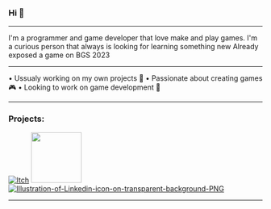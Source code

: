 ### Hi 👋
-----------------------------------------------------------------------------------------------------------------

I'm a programmer and game developer that love make and play games.
I'm a curious person that always is looking for learning something new
Already exposed a game on BGS 2023 

-----------------------------------------------------------------------------------------------------------------

• Ussualy working on my own projects 🏏
• Passionate about creating games 🎮
• Looking to work on game development 👾

-----------------------------------------------------------------------------------------------------------------

### Projects: 

[![Itch](https://github.com/MichelTCosta/MichelTCosta/assets/53797968/09b92d82-1b55-49b6-9c4d-ba519062659a)][1]
<img src="https://github.com/MichelTCosta/MichelTCosta/assets/53797968/09b92d82-1b55-49b6-9c4d-ba519062659a " width="100" height="100">
[![Illustration-of-Linkedin-icon-on-transparent-background-PNG](https://github.com/MichelTCosta/MichelTCosta/assets/53797968/e0a5dca3-3955-4ea9-a602-1181c47f9656)][2]



---------------------------------------------------------------


[1]: https://michelcosta.itch.io
[2]: https://www.linkedin.com/in/michel-costa-5073312b1/
